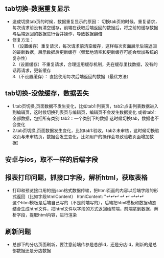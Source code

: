 ## tab切换-数据重复显示
- 造成切换tab页的时候，数据重复显示的原因： 切换tab页的时候，重复请求，每次请求前没有清空缓存，前端在获取后端返回的数据后，将之前的缓存数据与后端返回的数据进行合并操作，导致数据翻倍 
- 修复方法：  
1.（设置缓存）重复请求，每次请求前清空缓存，这样每次页面展示后端返回的最新数据，展示数据后更新缓存（频繁地清空和更新缓存可能会增加系统的复杂性）  
2.（设置缓存）不重复请求，合理运用缓存机制，先在缓存里找数据，没有的话再请求，更新缓存  
3.（不设置缓存）： 直接使用每次后端返回的数据（最优方法）

## tab切换-没做缓存，数据丢失
- 1.tab页切换,页面数据不发生变化，比如tab1:列表页，tab2:点击列表数据进入到编辑页，这时候切换列表页与编辑页，编辑页不会发生数据变化 或者tab1:全部数据，包括所有类别 tab2：一个类别下的数据 这时候切换tab，数据也不会变化  
- 2.tab页切换,页面数据发生变化，比如tab1:验收，tab2:未审核，这时候切换验收页与未审核页，数据会发生变化，比如用户的操作会导致验收页面增加数据）

## 安卓与ios，取不一样的后端字段

## 报表打印问题，抓接口字段，解析html，获取表格
- 打印和预览接口用的是json格式数据传输，把html页面的内容以后端字段的形式返回（比如字段htmlContent） htmlContent: "↵↵↵ <title></title>↵ ↵ <style type="text/css">↵ a {text-decoration: none}↵ </style>↵↵↵   
这个html模板是后端自己写的（不是前端写的），后端把html模板和数据动态结合生成html文件，把html文件以字段的方式返回给前端，前端拿到数据，解析字段，提取html内容，进行渲染

## 刷新问题
- 总部下的分店页面刷新，要注意前端传参是总部id，还是分店id，刷新的是总部数据还是分店数据


